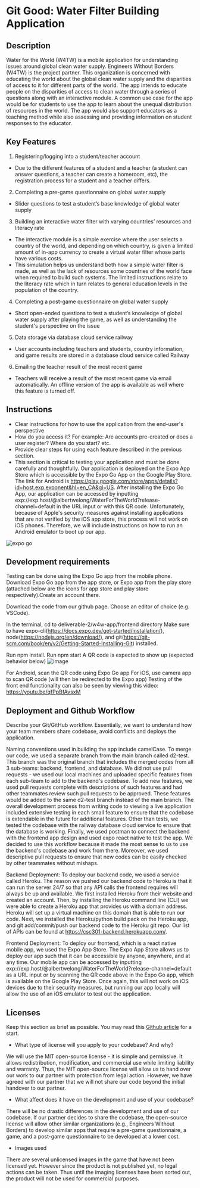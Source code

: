 # Git Good: Water Filter Building Application

## Description 
Water for the World (W4TW) is a mobile application for understanding issues around global clean water supply. Engineers Without Borders (W4TW) is the project partner. This organization is concerned with educating the world about the global clean water supply and the disparities of access to it for different parts of the world. The app intends to educate people on the disparities of access to clean water through a series of questions along with an interactive module. A common use case for the app would be for students to use the app to learn about the unequal distribution of resources in the world. The app would also support educators as a teaching method while also assessing and providing information on student responses to the educator.

## Key Features
1. Registering/logging into a student/teacher account
 * Due to the different features of a student and a teacher (a student can answer questions, a teacher can create a homeroom, etc), the registration process for a student and a teacher differs. 
2. Completing a pre-game questionnaire on global water supply
 * Slider questions to test a student’s base knowledge of global water supply
3. Building an interactive water filter with varying countries’ resources and literacy rate
 * The interactive module is a simple exercise where the user selects a country of the world, and depending on which country, is given a limited amount of in-app currency to create a virtual water filter whose parts have various costs. 
* This simulation helps us understand both how a simple water filter is made, as well as the lack of resources some countries of the world face when required to build such systems. The limited instructions relate to the literacy rate which in turn relates to general education levels in the population of the country.
4. Completing a post-game questionnaire on global water supply
* Short open-ended questions to test a student’s knowledge of global water supply after playing the game, as well as understanding the student's perspective on the issue
5. Data storage via database cloud service railway
* User accounts including teachers and students, country information, and game results are stored in a database cloud service called Railway
6. Emailing the teacher result of the most recent game
* Teachers will receive a result of the most recent game via email automatically. An offline version of the app is available as well where this feature is turned off.

## Instructions
 * Clear instructions for how to use the application from the end-user's perspective
 * How do you access it? For example: Are accounts pre-created or does a user register? Where do you start? etc. 
 * Provide clear steps for using each feature described in the previous section.
 * This section is critical to testing your application and must be done carefully and thoughtfully.
 Our application is deployed on the Expo App Store which is accessible by the Expo Go App on the Google Play Store. The link for Android is https://play.google.com/store/apps/details?id=host.exp.exponent&hl=en_CA&gl=US. After installing the Expo Go App, our application can be accessed by inputting exp://exp.host/@albertwelong/WaterForTheWorld?release-channel=default in the URL input or with this QR code. Unfortunately, because of Apple's security measures against installing applications that are not verified by the iOS app store, this process will not work on iOS phones. Therefore, we will include instructions on how to run an Android emulator to boot up our app.
 
 ![expo go](https://user-images.githubusercontent.com/78889780/224879826-f3f7919a-df38-4c0e-951f-6745184b4812.png)
 
 
## Development requirements
Testing can be done using the Expo Go app from the mobile phone. 
Download Expo Go app from the app store, or Expo app from the play store (attached below are the icons for app store and play store respectively).Create an account there.

Download the code from our github page. Choose an editor of choice (e.g. VSCode). 

In the terminal, cd to deliverable-2/w4w-app/frontend directory
Make sure to have expo-cli(https://docs.expo.dev/get-started/installation/), node(https://nodejs.org/en/download/), and git(https://git-scm.com/book/en/v2/Getting-Started-Installing-Git) installed.

Run npm install.
Run npm start
A QR code is expected to show up (expected behavior below)
![image](https://user-images.githubusercontent.com/57972170/225425500-aefa44ce-5a84-4348-865a-8491666466df.png)

For Android, scan the QR code using Expo Go app
For iOS, use camera app to scan QR code (will then be redirected to the Expo app)
Testing of the front end functionality can also be seen by viewing this video: https://youtu.be/qfPpBfAvsxM
 
## Deployment and Github Workflow

Describe your Git/GitHub workflow. Essentially, we want to understand how your team members share codebase, avoid conflicts and deploys the application.

Naming conventions used in building the app include camelCase. To merge our code, we used a separate branch from the main branch called d2-test. This branch was the original branch that includes the merged codes from all 3 sub-teams: backend, frontend, and database. We did not use pull requests - we used our local machines and uploaded specific features from each sub-team to add to the backend's codebase. To add new features, we used pull requests complete with descriptions of such features and had other teammates review such pull requests to be approved. These features would be added to the same d2-test branch instead of the main branch. The overall development process from writing code to viewing a live application included extensive testing in each small feature to ensure that the codebase is extendable in the future for additional features. Other than tests, we tested the codebase with the railway database cloud service to ensure that the database is working. Finally, we used postman to connect the backend with the frontend app design and used expo react native to test the app. We decided to use this workflow because it made the most sense to us to use the backend's codebase and work from there. Moreover, we used descriptive pull requests to ensure that new codes can be easily checked by other teammates without mishaps.

Backend Deployment: 
To deploy our backend code, we used a service called Heroku. The reason we pushed our backend code to Heroku is that it can run the server 24/7 so that any API calls the frontend requires will always be up and available. We first installed Heroku from their website and created an account. Then, by installing the Heroku command line (CLI) we were able to create a Heroku app that provides us with a domain address. Heroku will set up a virtual machine on this domain that is able to run our code. Next, we installed the Heroku/python build pack on the Heroku app, and git add/commit/push our backend code to the Heroku git repo. Our list of APIs can be found at https://csc301-backend.herokuapp.com/.

Frontend Deployment:
To deploy our frontend, which is a react native mobile app, we used the Expo App Store. The Expo App Store allows us to deploy our app such that it can be accessible by anyone, anywhere, and at any time. Our mobile app can be accessed by inputting exp://exp.host/@albertwelong/WaterForTheWorld?release-channel=default as a URL input or by scanning the QR code above in the Expo Go app, which is available on the Google Play Store. Once again, this will not work on iOS devices due to their security measures, but running our app locally will allow the use of an iOS emulator to test out the application.

## Licenses 

Keep this section as brief as possible. You may read this [Github article](https://help.github.com/en/github/creating-cloning-and-archiving-repositories/licensing-a-repository) for a start.

 * What type of license will you apply to your codebase? And why?

We will use the MIT open-source license - it is simple and permissive. It allows redistribution, modification, and commercial use while limiting liability and warranty. Thus, the MIT open-source license will allow us to hand over our work to our partner with protection from legal action. However, we have agreed with our partner that we will not share our code beyond the initial handover to our partner. 

* What affect does it have on the development and use of your codebase?

There will be no drastic differences in the development and use of our codebase. If our partner decides to share the codebase, the open-source license will allow other similar organizations (e.g., Engineers Without Borders) to develop similar apps that require a pre-game questionnaire, a game, and a post-game questionnaire to be developed at a lower cost.

* Images used

There are several unlicensed images in the game that have not been licensed yet. However since the product is not published yet, no legal actions can be taken. Thus until the imaging licenses have been sorted out, the product will not be used for commercial purposes. 
